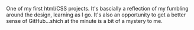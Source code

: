 One of my first html/CSS projects. It's bascially a reflection of my fumbling around the design, learning as I go. It's also an opportunity to get a better sense of GitHub...shich at the minute is a bit of a mystery to me. 